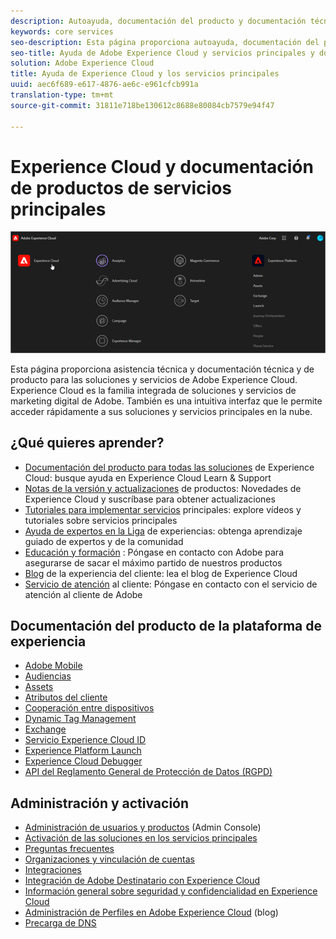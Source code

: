 ```yaml
---
description: Autoayuda, documentación del producto y documentación técnica para Adobe Experience Cloud. Experience Cloud es la familia integrada de soluciones y servicios de marketing digital de Adobe.
keywords: core services
seo-description: Esta página proporciona autoayuda, documentación del producto y documentación técnica para Experience Cloud.
seo-title: Ayuda de Adobe Experience Cloud y servicios principales y documentación del producto.
solution: Adobe Experience Cloud
title: Ayuda de Experience Cloud y los servicios principales
uuid: aec6f689-e617-4876-ae6c-e961cfcb991a
translation-type: tm+mt
source-git-commit: 31811e718be130612c8688e80084cb7579e94f47

---
```



# Experience Cloud y documentación de productos de servicios principales

![Experience Cloud](assets/cloud-pulldown.png)

Esta página proporciona asistencia técnica y documentación técnica y de producto para las soluciones y servicios de Adobe Experience Cloud. Experience Cloud es la familia integrada de soluciones y servicios de marketing digital de Adobe. También es una intuitiva interfaz que le permite acceder rápidamente a sus soluciones y servicios principales en la nube.

## ¿Qué quieres aprender?

* [Documentación del producto para todas las soluciones](https://docs.adobe.com/content/help/es-ES/experience-cloud/user-guides/home.html) de Experience Cloud: busque ayuda en Experience Cloud Learn &amp; Support
* [Notas de la versión y actualizaciones](https://docs.adobe.com/content/help/es-ES/release-notes/experience-cloud/current.html) de productos: Novedades de Experience Cloud y suscríbase para obtener actualizaciones
* [Tutoriales para implementar servicios](https://docs.adobe.com/content/help/en/core-services-learn/tutorials/overview.html) principales: explore vídeos y tutoriales sobre servicios principales
* [Ayuda de expertos en la Liga](https://landing.adobe.com/experience-league/) de experiencias: obtenga aprendizaje guiado de expertos y de la comunidad
* [Educación y formación](https://helpx.adobe.com/es/learning.html?promoid=KAUDK) : Póngase en contacto con Adobe para asegurarse de sacar el máximo partido de nuestros productos
* [Blog](https://theblog.adobe.com/customer-experience/) de la experiencia del cliente: lea el blog de Experience Cloud
* [Servicio de atención](https://helpx.adobe.com/es/contact/enterprise-support.ec.html) al cliente: Póngase en contacto con el servicio de atención al cliente de Adobe

## Documentación del producto de la plataforma de experiencia

* [Adobe Mobile](https://docs.adobe.com/content/help/es-ES/mobile-services/using/home.html)
* [Audiencias](https://docs.adobe.com/content/help/es-ES/core-services/interface/audiences/audience-library.html)
* [Assets](experience-cloud-assets/experience-cloud-assets.md)
* [Atributos del cliente](https://docs.adobe.com/content/help/es-ES/core-services/interface/customer-attributes/attributes.html)
* [Cooperación entre dispositivos](https://docs.adobe.com/content/help/es-ES/device-co-op/using/home.html)
* [Dynamic Tag Management](https://docs.adobe.com/content/help/es-ES/dtm/using/dtm-home.html)
* [Exchange](https://experiencecloud.adobeexchange.com/)
* [Servicio Experience Cloud ID](https://docs.adobe.com/content/help/es-ES/id-service/using/home.html)
* [Experience Platform Launch](https://docs.adobe.com/content/help/es-ES/launch/using/overview.html)
* [Experience Cloud Debugger](https://docs.adobe.com/content/help/es-ES/debugger/using/experience-cloud-debugger.html)
* [API del Reglamento General de Protección de Datos (RGPD)](https://www.adobe.io/apis/experiencecloud/gdpr.html)

## Administración y activación

* [Administración de usuarios y productos](admin-getting-started/admin-getting-started.md) (Admin Console)
* [Activación de las soluciones en los servicios principales](core-services/core-services.md)
* [Preguntas frecuentes](admin-getting-started/admin-getting-started.md)
* [Organizaciones y vinculación de cuentas](admin-getting-started/organizations.md)
* [Integraciones](marketing-cloud-integrations.md)
* [Integración de Adobe Destinatario con Experience Cloud](https://docs.adobe.com/content/help/es-ES/target/using/integrate/a4t/a4t.html)
* [Información general sobre seguridad y confidencialidad en Experience Cloud](assets/Adobe-Marketing-Cloud-Privacy-and-Security-Overview.pdf)
* [Administración de Perfiles en Adobe Experience Cloud](https://theblog.adobe.com/profile-management-adobe-marketing-cloud-comes-together/) (blog)
* [Precarga de DNS](admin-getting-started/admin-getting-started.md#concept_6BC8C6856E3644F8956D7AD0A96383B7)
